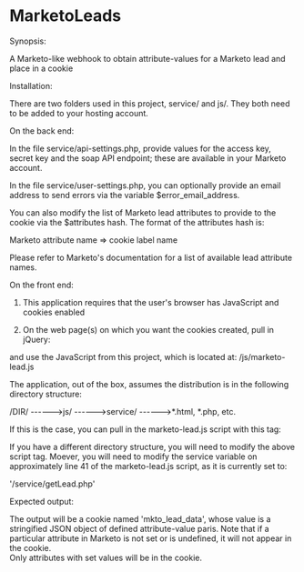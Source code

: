MarketoLeads
============

Synopsis:

A Marketo-like webhook to obtain attribute-values for a Marketo lead and place in a cookie

Installation:

There are two folders used in this project, service/ and js/.  They both need to be added to your hosting account.

On the back end:

In the file service/api-settings.php, provide values for the access key, secret key and the soap API endpoint; these are
available in your Marketo account.

In the file service/user-settings.php, you can optionally provide an email address to send errors via the variable
$error_email_address.  

You can also modify the list of Marketo lead attributes to provide to the cookie via the
$attributes hash.  The format of the attributes hash is:

Marketo attribute name => cookie label name

Please refer to Marketo's documentation for a list of available lead attribute names.

On the front end:

1) This application requires that the user's browser has JavaScript and cookies enabled

2) On the web page(s) on which you want the cookies created, pull in jQuery:

<script src="//ajax.googleapis.com/ajax/libs/jquery/1.10.0/jquery.min.js"></script>

and use the JavaScript from this project, which is located at: /js/marketo-lead.js

The application, out of the box, assumes the distribution is in the following directory structure:

/DIR/
  ------>js/
  ------>service/
  ------>*.html, *.php, etc.
  
  If this is the case, you can pull in the marketo-lead.js script with this tag:
  
  <script src="/js/marketo-lead.js"></script>
  
  If you have a different directory structure, you will need to modify the above script tag.  Moever, you will need to 
  modify the service variable on approximately line 41 of the marketo-lead.js script, as it is currently set to:
  
  '/service/getLead.php'

Expected output:

The output will be a cookie named 'mkto_lead_data', whose value is a stringified JSON object of defined attribute-value
paris.  Note that if a particular attribute in Marketo is not set or is undefined, it will not appear in the cookie.  
Only attributes with set values will be in the cookie.


